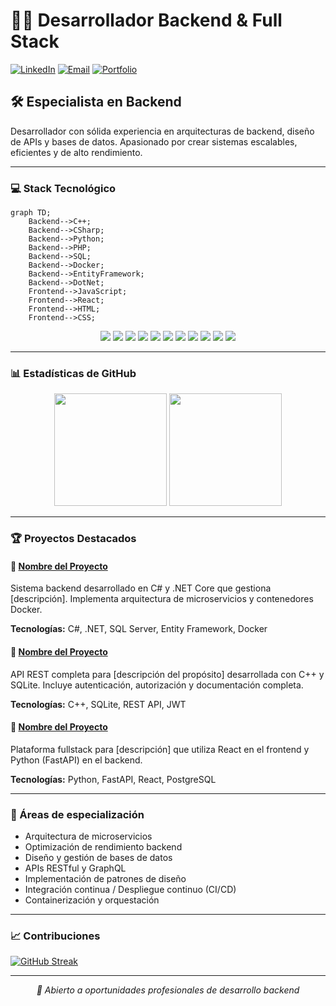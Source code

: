 # 👨‍💻 Desarrollador Backend & Full Stack

[![LinkedIn](https://img.shields.io/badge/LinkedIn-0077B5?style=for-the-badge&logo=linkedin&logoColor=white)](TU_ENLACE_LINKEDIN)
[![Email](https://img.shields.io/badge/Email-D14836?style=for-the-badge&logo=gmail&logoColor=white)](mailto:TU_EMAIL)
[![Portfolio](https://img.shields.io/badge/Portfolio-000000?style=for-the-badge&logo=About.me&logoColor=white)](TU_SITIO_WEB)

## 🛠️ Especialista en Backend

Desarrollador con sólida experiencia en arquitecturas de backend, diseño de APIs y bases de datos. Apasionado por crear sistemas escalables, eficientes y de alto rendimiento.

---

### 💻 Stack Tecnológico

```mermaid
graph TD;
    Backend-->C++;
    Backend-->CSharp;
    Backend-->Python;
    Backend-->PHP;
    Backend-->SQL;
    Backend-->Docker;
    Backend-->EntityFramework;
    Backend-->DotNet;
    Frontend-->JavaScript;
    Frontend-->React;
    Frontend-->HTML;
    Frontend-->CSS;
```

<div align="center">
  <img src="https://img.shields.io/badge/c++-%2300599C.svg?style=for-the-badge&logo=c%2B%2B&logoColor=white" />
  <img src="https://img.shields.io/badge/c%23-%23239120.svg?style=for-the-badge&logo=c-sharp&logoColor=white" />
  <img src="https://img.shields.io/badge/python-3670A0?style=for-the-badge&logo=python&logoColor=ffdd54" />
  <img src="https://img.shields.io/badge/php-%23777BB4.svg?style=for-the-badge&logo=php&logoColor=white" />
  <img src="https://img.shields.io/badge/javascript-%23323330.svg?style=for-the-badge&logo=javascript&logoColor=%23F7DF1E" />
  <img src="https://img.shields.io/badge/react-%2320232a.svg?style=for-the-badge&logo=react&logoColor=%2361DAFB" />
  <img src="https://img.shields.io/badge/.NET-5C2D91?style=for-the-badge&logo=.net&logoColor=white" />
  <img src="https://img.shields.io/badge/docker-%230db7ed.svg?style=for-the-badge&logo=docker&logoColor=white" />
  <img src="https://img.shields.io/badge/Microsoft%20SQL%20Server-CC2927?style=for-the-badge&logo=microsoft%20sql%20server&logoColor=white" />
  <img src="https://img.shields.io/badge/html5-%23E34F26.svg?style=for-the-badge&logo=html5&logoColor=white" />
  <img src="https://img.shields.io/badge/css3-%231572B6.svg?style=for-the-badge&logo=css3&logoColor=white" />
</div>

---

### 📊 Estadísticas de GitHub

<div align="center">
  <img height="180em" src="https://github-readme-stats.vercel.app/api?username=TU_USUARIO&show_icons=true&theme=tokyonight&include_all_commits=true&count_private=true"/>
  <img height="180em" src="https://github-readme-stats.vercel.app/api/top-langs/?username=TU_USUARIO&layout=compact&langs_count=7&theme=tokyonight"/>
</div>

---

### 🏆 Proyectos Destacados

#### 🌟 [Nombre del Proyecto](enlace)
Sistema backend desarrollado en C# y .NET Core que gestiona [descripción]. Implementa arquitectura de microservicios y contenedores Docker.

**Tecnologías:** C#, .NET, SQL Server, Entity Framework, Docker

#### 🌟 [Nombre del Proyecto](enlace)
API REST completa para [descripción del propósito] desarrollada con C++ y SQLite. Incluye autenticación, autorización y documentación completa.

**Tecnologías:** C++, SQLite, REST API, JWT

#### 🌟 [Nombre del Proyecto](enlace)
Plataforma fullstack para [descripción] que utiliza React en el frontend y Python (FastAPI) en el backend.

**Tecnologías:** Python, FastAPI, React, PostgreSQL

---

### 🧠 Áreas de especialización

- Arquitectura de microservicios
- Optimización de rendimiento backend
- Diseño y gestión de bases de datos
- APIs RESTful y GraphQL
- Implementación de patrones de diseño
- Integración continua / Despliegue continuo (CI/CD)
- Containerización y orquestación

---

### 📈 Contribuciones

[![GitHub Streak](https://github-readme-streak-stats.herokuapp.com/?user=TU_USUARIO&theme=tokyonight)](https://git.io/streak-stats)

---

<p align="center">
  <i>💼 Abierto a oportunidades profesionales de desarrollo backend</i>
</p>
